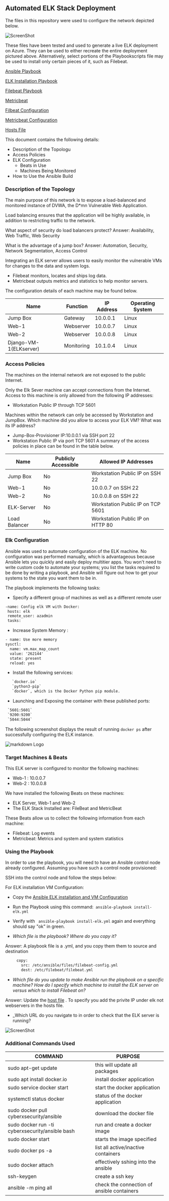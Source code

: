 ## Automated ELK Stack Deployment

The files in this repository were used to configure the network depicted below.

![ScreenShot](https://github.com/Fischer-Maris/University-of-Richmond-CyberSecurity-Projects/blob/ed19dec/Diagrams/Network-Diagram.png)

These files have been tested and used to generate a live ELK deployment on Azure. They can be used to either recreate the entire deployment pictured above. Alternatively, select portions of the Playbookscripts file may be used to install only certain pieces of it, such as Filebeat.

[Ansible Playbook](https://github.com/Fischer-Maris/University-of-Richmond-CyberSecurity-Projects/blob/ed19dec/Ansible/Ansible-Playbook)

[ELK Installation Playbook](https://github.com/Fischer-Maris/University-of-Richmond-CyberSecurity-Projects/blob/ed19dec/Ansible/ELK-Installation)

[Filebeat Playbook](https://github.com/Fischer-Maris/University-of-Richmond-CyberSecurity-Projects/blob/ed19dec/Ansible/Filebeat-Playbook.txt)

[Metricbeat](https://github.com/Fischer-Maris/University-of-Richmond-CyberSecurity-Projects/blob/ed19dec/Ansible/Metricbeat-Playbook)

[Filbeat Configuration](https://github.com/Fischer-Maris/University-of-Richmond-CyberSecurity-Projects/blob/ed19dec/Ansible/Filebeat-Config)

[Metricbeat Configuration](https://github.com/Fischer-Maris/University-of-Richmond-CyberSecurity-Projects/blob/ed19dec/Ansible/Metricbeat-Config)

[Hosts File](https://github.com/Fischer-Maris/University-of-Richmond-CyberSecurity-Projects/blob/ed19dec/Ansible/hosts)

This document contains the following details:
- Description of the Topologu
- Access Policies
- ELK Configuration
  - Beats in Use
  - Machines Being Monitored
- How to Use the Ansible Build


### Description of the Topology

The main purpose of this network is to expose a load-balanced and monitored instance of DVWA, the D*mn Vulnerable Web Application.

Load balancing ensures that the application will be highly available, in addition to restricting traffic to the network.

What aspect of security do load balancers protect?
Answer: Availability, Web Traffic, Web Security

What is the advantage of a jump box?
Answer: Automation, Security, Network Segmentation, Access Control

Integrating an ELK server allows users to easily monitor the vulnerable VMs for changes to the data and system logs.
- Filebeat monitors, locates and ships log data.
- Metricbeat outputs metrics and statistics to help monitor servers.

The configuration details of each machine may be found below.

| Name        | Function   | IP Address | Operating System |
|-------------|------------|------------|------------------|
| Jump Box    | Gateway    | 10.0.0.1   | Linux            |
| Web-1       | Webserver  | 10.0.0.7   | Linux            |
| Web-2       | Webserver  | 10.0.0.8   | Linux            |
| Django-VM-1(ELKserver) | Monitoring | 10.1.0.4   | Linux            |
  
  
### Access Policies

The machines on the internal network are not exposed to the public Internet. 

Only the Elk Sever machine can accept connections from the Internet. Access to this machine is only allowed from the following IP addresses:
- Workstation Public IP through TCP 5601

Machines within the network can only be accessed by Workstation and JumpBox.
Which machine did you allow to access your ELK VM? What was its IP address?
- Jump-Box-Provisioner IP:10.0.0.1 via SSH port 22
- Workstation Public IP via port TCP 5601
A summary of the access policies in place can be found in the table below.

| Name       | Publicly Accessible | Allowed IP Addresses              |
|------------|---------------------|-----------------------------------|
| Jump Box   | No                  | Workstation Public IP on SSH 22   |                 
| Web-1      | No                  | 10.0.0.7 on SSH 22                |
| Web-2      | No                  | 10.0.0.8 on SSH 22                |
| ELK-Server | No                  | Workstation Public IP on TCP 5601 |
| Load Balancer      | No                  | Workstation Public IP on HTTP 80  |
                                                         

### Elk Configuration

Ansible was used to automate configuration of the ELK machine. No configuration was performed manually, which is advantageous because Ansible lets you quickly and easily deploy multitier apps. You won't need to write custom code to automate your systems; you list the tasks required to be done by writing a playbook, and Ansible will figure out how to get your systems to the state you want them to be in.

The playbook implements the following tasks:

- Specify a different group of machines as well as a different remote user
```html
-name: Config elk VM with Docker:
 hosts: elk
 remote_user: azadmin
 tasks:
 ```
 
 - Increase System Memory :
 ```html
- name: Use more memory
 sysctl:
   name: vm.max_map_count
   value: '262144'
   state: present
   reload: yes
```

- Install the following services:
```html
   `docker.io`
   `python3-pip`
   `docker`, which is the Docker Python pip module.
```

- Launching and Exposing the container with these published ports:
```html
 `5601:5601` 
 `9200:9200`
 `5044:5044`
```

The following screenshot displays the result of running `docker ps` after successfully configuring the ELK instance.

![markdown Logo](https://github.com/Fischer-Maris/University-of-Richmond-CyberSecurity-Projects/blob/ed19dec/Images/Progect%201%20ELK%20server%20contianer.png)

### Target Machines & Beats
This ELK server is configured to monitor the following machines:
- Web-1 : 10.0.0.7
- Web-2 : 10.0.0.8

We have installed the following Beats on these machines:
- ELK Server, Web-1 and Web-2
- The ELK Stack Installed are: FileBeat and MetricBeat

These Beats allow us to collect the following information from each machine:
- Filebeat: Log events
- Metricbeat: Metrics and system and system statistics

### Using the Playbook
In order to use the playbook, you will need to have an Ansible control node already configured. Assuming you have such a control node provisioned: 

SSH into the control node and follow the steps below:

For ELK installation VM Configuration:

- Copy the [ Ansible ELK installation and VM Configuration](https://github.com/Fischer-Maris/University-of-Richmond-CyberSecurity-Projects/blob/ed19dec/Ansible/ELK-Installation)
- Run the Playbook using this command:```  ansible-playbook install-elk.yml ```
- Verify with ```  ansible-playbook install-elk.yml ``` again and everything should say "ok" in green.

- _Which file is the playbook? Where do you copy it?_

Answer: A playbook file is a .yml, and you copy them them to source and destination
 ```html - name: drop in filebeat.yml
      copy:
        src: /etc/ansible/files/filebeat-config.yml
        dest: /etc/filebeat/filebeat.yml
```
 
- _Which file do you update to make Ansible run the playbook on a specific machine? How do I specify which machine to install the ELK server on versus which to install Filebeat on?_

Answer: Update the [host file](https://github.com/Fischer-Maris/University-of-Richmond-CyberSecurity-Projects/blob/ed19dec/Ansible/hosts) . To specify you add the privite IP under elk not webservers in the hosts file.

- _Which URL do you navigate to in order to check that the ELK server is running?

![ScreenShot](https://github.com/Fischer-Maris/University-of-Richmond-CyberSecurity-Projects/blob/ed19dec/Images/Django%20Kibana.png)

### Additional Commands Used
| COMMAND |	PURPOSE |
|---------|---------|
| sudo apt-get update | this will update all packages |
| sudo apt install docker.io	| install docker application |
| sudo service docker start	| start the docker application |
| systemctl status docker	| status of the docker application |
| sudo docker pull cyberxsecurity/ansible	| download the docker file |
| sudo docker run -ti cyberxsecurity/ansible bash	| run and create a docker image |
| sudo docker start <image-name>	| starts the image specified |
| sudo docker ps -a	| list all active/inactive containers |
| sudo docker attach <image-name>	| effectively sshing into the ansible |
| ssh-keygen	| create a ssh key |
| ansible -m ping all	| check the connection of ansible containers |

